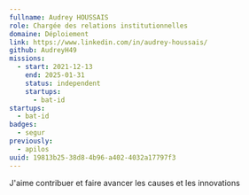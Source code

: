 ```yaml
---
fullname: Audrey HOUSSAIS
role: Chargée des relations institutionnelles
domaine: Déploiement
link: https://www.linkedin.com/in/audrey-houssais/
github: AudreyH49
missions:
  - start: 2021-12-13
    end: 2025-01-31
    status: independent
    startups:
      - bat-id
startups:
  - bat-id
badges:
  - segur
previously:
  - apilos
uuid: 19813b25-38d8-4b96-a402-4032a17797f3
---
```

J'aime contribuer et faire avancer les causes et les innovations